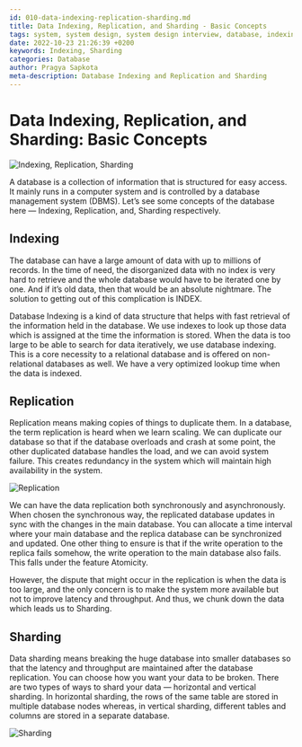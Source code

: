 ```yaml
---
id: 010-data-indexing-replication-sharding.md
title: Data Indexing, Replication, and Sharding - Basic Concepts
tags: system, system design, system design interview, database, indexing, replication, sharding
date: 2022-10-23 21:26:39 +0200 
keywords: Indexing, Sharding
categories: Database
author: Pragya Sapkota
meta-description: Database Indexing and Replication and Sharding
---
```


# Data Indexing, Replication, and Sharding: Basic Concepts

![Indexing, Replication, Sharding](https://miro.medium.com/max/1100/1*zPddtlzQOJUgV7NQJQruKg.jpeg)

A database is a collection of information that is structured for easy access. It mainly runs in a computer system and is controlled by a database management system (DBMS). Let’s see some concepts of the database here — Indexing, Replication, and, Sharding respectively.

## Indexing

The database can have a large amount of data with up to millions of records. In the time of need, the disorganized data with no index is very hard to retrieve and the whole database would have to be iterated one by one. And if it’s old data, then that would be an absolute nightmare. The solution to getting out of this complication is INDEX.

Database Indexing is a kind of data structure that helps with fast retrieval of the information held in the database. We use indexes to look up those data which is assigned at the time the information is stored. When the data is too large to be able to search for data iteratively, we use database indexing. This is a core necessity to a relational database and is offered on non-relational databases as well. We have a very optimized lookup time when the data is indexed.

## Replication

Replication means making copies of things to duplicate them. In a database, the term replication is heard when we learn scaling. We can duplicate our database so that if the database overloads and crash at some point, the other duplicated database handles the load, and we can avoid system failure. This creates redundancy in the system which will maintain high availability in the system.

![Replication](https://miro.medium.com/max/1100/1*9gMX9HN_uoba2kEaNEZw-w.jpeg)

We can have the data replication both synchronously and asynchronously. When chosen the synchronous way, the replicated database updates in sync with the changes in the main database. You can allocate a time interval where your main database and the replica database can be synchronized and updated. One other thing to ensure is that if the write operation to the replica fails somehow, the write operation to the main database also fails. This falls under the feature Atomicity.

However, the dispute that might occur in the replication is when the data is too large, and the only concern is to make the system more available but not to improve latency and throughput. And thus, we chunk down the data which leads us to Sharding.

## Sharding

Data sharding means breaking the huge database into smaller databases so that the latency and throughput are maintained after the database replication. You can choose how you want your data to be broken. There are two types of ways to shard your data — horizontal and vertical sharding. In horizontal sharding, the rows of the same table are stored in multiple database nodes whereas, in vertical sharding, different tables and columns are stored in a separate database.

![Sharding](https://miro.medium.com/max/1100/1*nITTQ-l2v9CTcl9q28ZhAQ.jpeg)